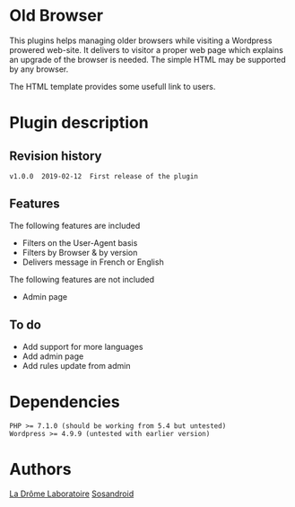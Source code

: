 # Old Browser

This plugins helps managing older browsers while visiting a Wordpress prowered web-site.
It delivers to visitor a proper web page which explains an upgrade of the browser is needed.
The simple HTML may be supported by any browser.

The HTML template provides some usefull link to users.

# Plugin description

## Revision history
	v1.0.0	2019-02-12	First release of the plugin
	
	
## Features
The following features are included
 - Filters on the User-Agent basis
 - Filters by Browser & by version
 - Delivers message in French or English

The following features are not included
 - Admin page


## To do

 - Add support for more languages
 - Add admin page
 - Add rules update from admin

# Dependencies

	PHP >= 7.1.0 (should be working from 5.4 but untested)
	Wordpress >= 4.9.9 (untested with earlier version)

# Authors
[La Drôme Laboratoire](https://github.com/ladromelaboratoire)
[Sosandroid](https://github.com/sosandroid)

